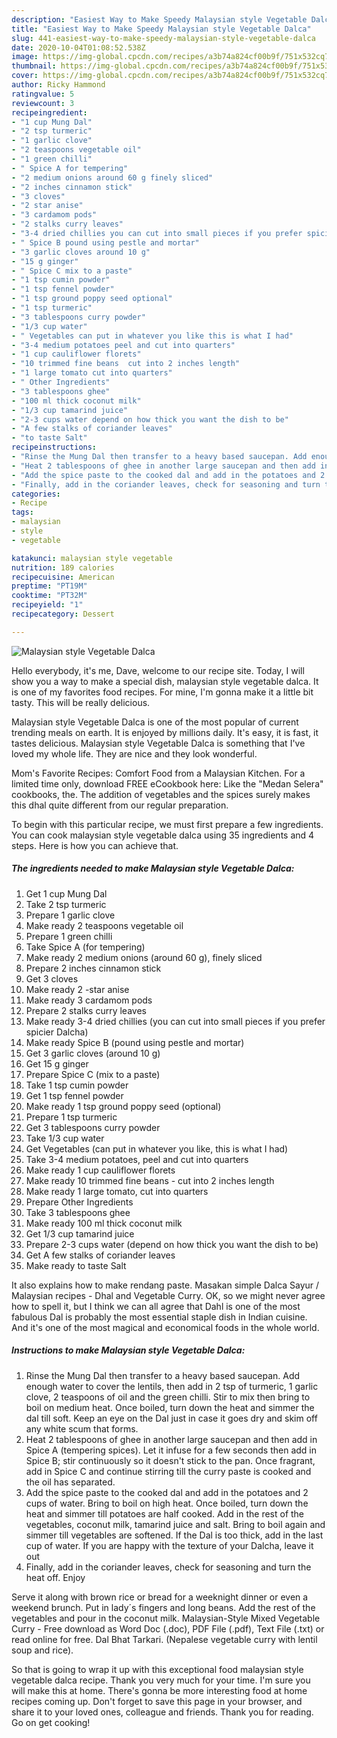 ```yaml
---
description: "Easiest Way to Make Speedy Malaysian style Vegetable Dalca"
title: "Easiest Way to Make Speedy Malaysian style Vegetable Dalca"
slug: 441-easiest-way-to-make-speedy-malaysian-style-vegetable-dalca
date: 2020-10-04T01:08:52.538Z
image: https://img-global.cpcdn.com/recipes/a3b74a824cf00b9f/751x532cq70/malaysian-style-vegetable-dalca-recipe-main-photo.jpg
thumbnail: https://img-global.cpcdn.com/recipes/a3b74a824cf00b9f/751x532cq70/malaysian-style-vegetable-dalca-recipe-main-photo.jpg
cover: https://img-global.cpcdn.com/recipes/a3b74a824cf00b9f/751x532cq70/malaysian-style-vegetable-dalca-recipe-main-photo.jpg
author: Ricky Hammond
ratingvalue: 5
reviewcount: 3
recipeingredient:
- "1 cup Mung Dal"
- "2 tsp turmeric"
- "1 garlic clove"
- "2 teaspoons vegetable oil"
- "1 green chilli"
- " Spice A for tempering"
- "2 medium onions around 60 g finely sliced"
- "2 inches cinnamon stick"
- "3 cloves"
- "2 star anise"
- "3 cardamom pods"
- "2 stalks curry leaves"
- "3-4 dried chillies you can cut into small pieces if you prefer spicier Dalcha"
- " Spice B pound using pestle and mortar"
- "3 garlic cloves around 10 g"
- "15 g ginger"
- " Spice C mix to a paste"
- "1 tsp cumin powder"
- "1 tsp fennel powder"
- "1 tsp ground poppy seed optional"
- "1 tsp turmeric"
- "3 tablespoons curry powder"
- "1/3 cup water"
- " Vegetables can put in whatever you like this is what I had"
- "3-4 medium potatoes peel and cut into quarters"
- "1 cup cauliflower florets"
- "10 trimmed fine beans  cut into 2 inches length"
- "1 large tomato cut into quarters"
- " Other Ingredients"
- "3 tablespoons ghee"
- "100 ml thick coconut milk"
- "1/3 cup tamarind juice"
- "2-3 cups water depend on how thick you want the dish to be"
- "A few stalks of coriander leaves"
- "to taste Salt"
recipeinstructions:
- "Rinse the Mung Dal then transfer to a heavy based saucepan. Add enough water to cover the lentils, then add in 2 tsp of turmeric, 1 garlic clove, 2 teaspoons of oil and the green chilli. Stir to mix then bring to boil on medium heat. Once boiled, turn down the heat and simmer the dal till soft. Keep an eye on the Dal just in case it goes dry and skim off any white scum that forms."
- "Heat 2 tablespoons of ghee in another large saucepan and then add in Spice A (tempering spices). Let it infuse for a few seconds then add in Spice B; stir continuously so it doesn&#39;t stick to the pan. Once fragrant, add in Spice C and continue stirring till the curry paste is cooked and the oil has separated."
- "Add the spice paste to the cooked dal and add in the potatoes and 2 cups of water. Bring to boil on high heat. Once boiled, turn down the heat and simmer till potatoes are half cooked. Add in the rest of the vegetables, coconut milk, tamarind juice and salt. Bring to boil again and simmer till vegetables are softened. If the Dal is too thick, add in the last cup of water. If you are happy with the texture of your Dalcha, leave it out"
- "Finally, add in the coriander leaves, check for seasoning and turn the heat off. Enjoy"
categories:
- Recipe
tags:
- malaysian
- style
- vegetable

katakunci: malaysian style vegetable 
nutrition: 189 calories
recipecuisine: American
preptime: "PT19M"
cooktime: "PT32M"
recipeyield: "1"
recipecategory: Dessert

---
```



![Malaysian style Vegetable Dalca](https://img-global.cpcdn.com/recipes/a3b74a824cf00b9f/751x532cq70/malaysian-style-vegetable-dalca-recipe-main-photo.jpg)

Hello everybody, it's me, Dave, welcome to our recipe site. Today, I will show you a way to make a special dish, malaysian style vegetable dalca. It is one of my favorites food recipes. For mine, I'm gonna make it a little bit tasty. This will be really delicious.

Malaysian style Vegetable Dalca is one of the most popular of current trending meals on earth. It is enjoyed by millions daily. It's easy, it is fast, it tastes delicious. Malaysian style Vegetable Dalca is something that I've loved my whole life. They are nice and they look wonderful.

Mom&#39;s Favorite Recipes: Comfort Food from a Malaysian Kitchen. For a limited time only, download FREE eCookbook here: Like the &#34;Medan Selera&#34; cookbooks, the. The addition of vegetables and the spices surely makes this dhal quite different from our regular preparation.


To begin with this particular recipe, we must first prepare a few ingredients. You can cook malaysian style vegetable dalca using 35 ingredients and 4 steps. Here is how you can achieve that.

<!--inarticleads1-->

##### The ingredients needed to make Malaysian style Vegetable Dalca:

1. Get 1 cup Mung Dal
1. Take 2 tsp turmeric
1. Prepare 1 garlic clove
1. Make ready 2 teaspoons vegetable oil
1. Prepare 1 green chilli
1. Take  Spice A (for tempering)
1. Make ready 2 medium onions (around 60 g), finely sliced
1. Prepare 2 inches cinnamon stick
1. Get 3 cloves
1. Make ready 2 -star anise
1. Make ready 3 cardamom pods
1. Prepare 2 stalks curry leaves
1. Make ready 3-4 dried chillies (you can cut into small pieces if you prefer spicier Dalcha)
1. Make ready  Spice B (pound using pestle and mortar)
1. Get 3 garlic cloves (around 10 g)
1. Get 15 g ginger
1. Prepare  Spice C (mix to a paste)
1. Take 1 tsp cumin powder
1. Get 1 tsp fennel powder
1. Make ready 1 tsp ground poppy seed (optional)
1. Prepare 1 tsp turmeric
1. Get 3 tablespoons curry powder
1. Take 1/3 cup water
1. Get  Vegetables (can put in whatever you like, this is what I had)
1. Take 3-4 medium potatoes, peel and cut into quarters
1. Make ready 1 cup cauliflower florets
1. Make ready 10 trimmed fine beans - cut into 2 inches length
1. Make ready 1 large tomato, cut into quarters
1. Prepare  Other Ingredients
1. Take 3 tablespoons ghee
1. Make ready 100 ml thick coconut milk
1. Get 1/3 cup tamarind juice
1. Prepare 2-3 cups water (depend on how thick you want the dish to be)
1. Get A few stalks of coriander leaves
1. Make ready to taste Salt


It also explains how to make rendang paste. Masakan simple Dalca Sayur / Malaysian recipes - Dhal and Vegetable Curry. OK, so we might never agree how to spell it, but I think we can all agree that Dahl is one of the most fabulous Dal is probably the most essential staple dish in Indian cuisine. And it&#39;s one of the most magical and economical foods in the whole world. 

<!--inarticleads2-->

##### Instructions to make Malaysian style Vegetable Dalca:

1. Rinse the Mung Dal then transfer to a heavy based saucepan. Add enough water to cover the lentils, then add in 2 tsp of turmeric, 1 garlic clove, 2 teaspoons of oil and the green chilli. Stir to mix then bring to boil on medium heat. Once boiled, turn down the heat and simmer the dal till soft. Keep an eye on the Dal just in case it goes dry and skim off any white scum that forms.
1. Heat 2 tablespoons of ghee in another large saucepan and then add in Spice A (tempering spices). Let it infuse for a few seconds then add in Spice B; stir continuously so it doesn&#39;t stick to the pan. Once fragrant, add in Spice C and continue stirring till the curry paste is cooked and the oil has separated.
1. Add the spice paste to the cooked dal and add in the potatoes and 2 cups of water. Bring to boil on high heat. Once boiled, turn down the heat and simmer till potatoes are half cooked. Add in the rest of the vegetables, coconut milk, tamarind juice and salt. Bring to boil again and simmer till vegetables are softened. If the Dal is too thick, add in the last cup of water. If you are happy with the texture of your Dalcha, leave it out
1. Finally, add in the coriander leaves, check for seasoning and turn the heat off. Enjoy


Serve it along with brown rice or bread for a weeknight dinner or even a weekend brunch. Put in lady´s fingers and long beans. Add the rest of the vegetables and pour in the coconut milk. Malaysian-Style Mixed Vegetable Curry - Free download as Word Doc (.doc), PDF File (.pdf), Text File (.txt) or read online for free. Dal Bhat Tarkari. (Nepalese vegetable curry with lentil soup and rice). 

So that is going to wrap it up with this exceptional food malaysian style vegetable dalca recipe. Thank you very much for your time. I'm sure you will make this at home. There's gonna be more interesting food at home recipes coming up. Don't forget to save this page in your browser, and share it to your loved ones, colleague and friends. Thank you for reading. Go on get cooking!
